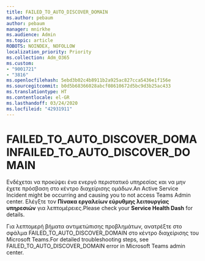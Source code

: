 ```yaml
---
title: FAILED_TO_AUTO_DISCOVER_DOMAIN
ms.author: pebaum
author: pebaum
manager: mnirkhe
ms.audience: Admin
ms.topic: article
ROBOTS: NOINDEX, NOFOLLOW
localization_priority: Priority
ms.collection: Adm_O365
ms.custom:
- "9001721"
- "3816"
ms.openlocfilehash: 5ebd3b02c4b8911b2a925ac827cca5436e1f156e
ms.sourcegitcommit: b0d5b68366028abcf08610672d5bc9d3b25ac433
ms.translationtype: HT
ms.contentlocale: el-GR
ms.lasthandoff: 03/24/2020
ms.locfileid: "42931911"
---
```

# <a name="failed_to_auto_discover_domain"></a><span data-ttu-id="be0eb-102">FAILED_TO_AUTO_DISCOVER_DOMAIN</span><span class="sxs-lookup"><span data-stu-id="be0eb-102">FAILED_TO_AUTO_DISCOVER_DOMAIN</span></span>

<span data-ttu-id="be0eb-103">Ενδέχεται να προκύψει ένα ενεργό περιστατικό υπηρεσίας και να μην έχετε πρόσβαση στο κέντρο διαχείρισης ομάδων.</span><span class="sxs-lookup"><span data-stu-id="be0eb-103">An Active Service Incident might be occurring and causing you to not access Teams Admin center.</span></span> <span data-ttu-id="be0eb-104">Ελέγξτε τον **Πίνακα εργαλείων εύρυθμης λειτουργίας υπηρεσιών** για λεπτομέρειες.</span><span class="sxs-lookup"><span data-stu-id="be0eb-104">Please check your **Service Health Dash** for details.</span></span>

<span data-ttu-id="be0eb-105">Για λεπτομερή βήματα αντιμετώπισης προβλημάτων, ανατρέξτε στο σφάλμα FAILED_TO_AUTO_DISCOVER_DOMAIN στο κέντρο διαχείρισης του Microsoft Teams.</span><span class="sxs-lookup"><span data-stu-id="be0eb-105">For detailed troubleshooting steps, see FAILED_TO_AUTO_DISCOVER_DOMAIN error in Microsoft Teams admin center.</span></span>
